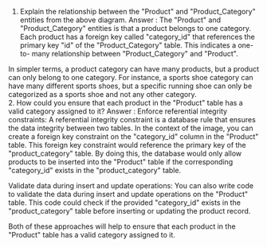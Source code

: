 1. Explain the relationship between the "Product" and "Product_Category" entities from the above diagram.
Answer : The "Product" and "Product_Category" entities is that a product belongs to one category.  Each product has a foreign key called "category_id" that references the primary key "id" of the "Product_Category" table. This indicates a one-to- many relationship between "Product_Category" and "Product".

  In simpler terms, a product category can have many products, but a product can only belong to one category. For instance, a sports shoe category can have many different sports shoes, but a specific running shoe can only be categorized as a sports shoe and not any other 
   category. <br>
2. How could you ensure that each product in the "Product" table has a valid category assigned to it?
Answer : Enforce referential integrity constraints: A referential integrity constraint is a database rule that ensures the data integrity between two tables. In the context of the image, you can create a foreign key constraint on the "category_id" column in the "Product" table. This foreign key constraint would reference the primary key of the "product_category" table. By doing this, the database would only allow products to be inserted into the "Product" table if the corresponding "category_id" exists in the "product_category" table.

Validate data during insert and update operations: You can also write code to validate the data during insert and update operations on the "Product" table. This code could check if the provided "category_id" exists in the "product_category" table before inserting or updating the product record.

Both of these approaches will help to ensure that each product in the "Product" table has a valid category assigned to it.
